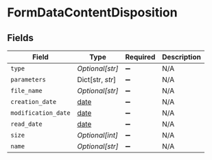 # FormDataContentDisposition


## Fields

| Field                                                                | Type                                                                 | Required                                                             | Description                                                          |
| -------------------------------------------------------------------- | -------------------------------------------------------------------- | -------------------------------------------------------------------- | -------------------------------------------------------------------- |
| `type`                                                               | *Optional[str]*                                                      | :heavy_minus_sign:                                                   | N/A                                                                  |
| `parameters`                                                         | Dict[str, *str*]                                                     | :heavy_minus_sign:                                                   | N/A                                                                  |
| `file_name`                                                          | *Optional[str]*                                                      | :heavy_minus_sign:                                                   | N/A                                                                  |
| `creation_date`                                                      | [date](https://docs.python.org/3/library/datetime.html#date-objects) | :heavy_minus_sign:                                                   | N/A                                                                  |
| `modification_date`                                                  | [date](https://docs.python.org/3/library/datetime.html#date-objects) | :heavy_minus_sign:                                                   | N/A                                                                  |
| `read_date`                                                          | [date](https://docs.python.org/3/library/datetime.html#date-objects) | :heavy_minus_sign:                                                   | N/A                                                                  |
| `size`                                                               | *Optional[int]*                                                      | :heavy_minus_sign:                                                   | N/A                                                                  |
| `name`                                                               | *Optional[str]*                                                      | :heavy_minus_sign:                                                   | N/A                                                                  |
